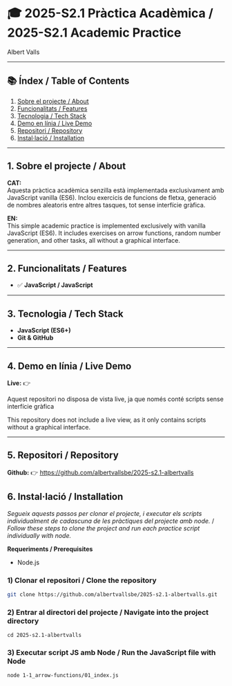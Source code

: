 # 🎓 2025-S2.1 Pràctica Acadèmica / 2025-S2.1 Academic Practice

Albert Valls

---

## 📚 Índex / Table of Contents

1. [Sobre el projecte / About](#1-sobre-el-projecte--about)
2. [Funcionalitats / Features](#2-funcionalitats--features)
3. [Tecnologia / Tech Stack](#3-tecnologia--tech-stack)
4. [Demo en línia / Live Demo](#4-demo-en-línia--live-demo)
5. [Repositori / Repository](#5-repositori--repository)
6. [Instal·lació / Installation](#6-instal·lació--installation)

---

## 1. Sobre el projecte / About

**CAT:**  
Aquesta pràctica acadèmica senzilla està implementada exclusivament amb JavaScript vanilla (ES6). Inclou exercicis de funcions de fletxa, generació de nombres aleatoris entre altres tasques, tot sense interfície gràfica.

**EN:**  
This simple academic practice is implemented exclusively with vanilla JavaScript (ES6). It includes exercises on arrow functions, random number generation, and other tasks, all without a graphical interface.

---

## 2. Funcionalitats / Features

- ✅ **JavaScript / JavaScript**

---

## 3. Tecnologia / Tech Stack

- **JavaScript (ES6+)**
- **Git & GitHub**

---

## 4. Demo en línia / Live Demo

**Live:** 👉

Aquest repositori no disposa de vista live, ja que només conté scripts sense interfície gràfica

This repository does not include a live view, as it only contains scripts without a graphical interface.

---

## 5. Repositori / Repository

**Github:** 👉 https://github.com/albertvallsbe/2025-s2.1-albertvalls

## 6. Instal·lació / Installation

_Segueix aquests passos per clonar el projecte, i executar els scripts individualment de cadascuna de les pràctiques del projecte amb node._ /
_Follow these steps to clone the project and run each practice script individually with node._

**Requeriments / Prerequisites**

- Node.js

### 1) Clonar el repositori / Clone the repository

```bash
git clone https://github.com/albertvallsbe/2025-s2.1-albertvalls.git
```

### 2) Entrar al directori del projecte / Navigate into the project directory

```
cd 2025-s2.1-albertvalls
```

### 3) Executar script JS amb Node / Run the JavaScript file with Node

```
node 1-1_arrow-functions/01_index.js
```
